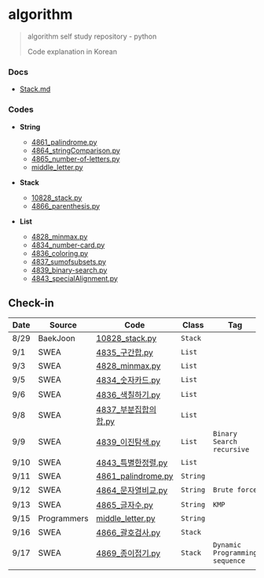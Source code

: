 # algorithm
> algorithm self study repository - python
>
> Code explanation in Korean



### Docs

- [Stack.md](https://github.com/sophryu99/algorithm/blob/master/Readme/Stack.md)



### Codes

- **String**
  - [4861_palindrome.py](https://github.com/sophryu99/algorithm/blob/master/SWEA/String_4861_palindrome.py)
  - [4864_stringComparison.py](https://github.com/sophryu99/algorithm/blob/master/SWEA/String_4864_문자열비교.py)
  - [4865_number-of-letters.py](https://github.com/sophryu99/algorithm/blob/master/SWEA/String_4865_글자수.py)
  - [middle_letter.py](https://github.com/sophryu99/algorithm/blob/master/Programmers/middle_letter.py)



- **Stack**
  - [10828_stack.py](https://github.com/sophryu99/algorithm/blob/master/BaekJoon/10828_stack.py)
  - [4866_parenthesis.py](https://github.com/sophryu99/algorithm/blob/master/SWEA/Stack_4866_괄호검사.py)



- **List**
  - [4828_minmax.py](https://github.com/sophryu99/algorithm/blob/master/SWEA/List1_4828_minmax.py)
  - [4834_number-card.py](https://github.com/sophryu99/algorithm/blob/master/SWEA/List1_4834_숫자카드.py)
  - [4836_coloring.py](https://github.com/sophryu99/algorithm/blob/master/SWEA/List2_4836_색칠하기.py)
  - [4837_sumofsubsets.py](https://github.com/sophryu99/algorithm/blob/master/SWEA/List2_4837_부분집합의합.py)
  - [4839_binary-search.py](https://github.com/sophryu99/algorithm/blob/master/SWEA/List2_4839_이진탐색.py)
  - [4843_specialAlignment.py](https://github.com/sophryu99/algorithm/blob/master/SWEA/List2_4843_특별한정렬.py)



#### 

## Check-in

| Date | Source      | Code                                                         | Class    | Tag                              | Link                              |
| ---- | ----------- | ------------------------------------------------------------ | -------- | -------------------------------- | --------------------------------- |
| 8/29 | BaekJoon    | [10828_stack.py](https://github.com/sophryu99/algorithm/blob/master/BaekJoon/10828_stack.py) | `Stack`  |                                  |                                   |
| 9/1  | SWEA        | [4835_구간합.py](https://github.com/sophryu99/algorithm/blob/master/SWEA/List1_4835_구간합.py) | `List`   |                                  |                                   |
| 9/3  | SWEA        | [4828_minmax.py](https://github.com/sophryu99/algorithm/blob/master/SWEA/List1_4828_minmax.py) | `List`   |                                  |                                   |
| 9/5  | SWEA        | [4834_숫자카드.py](https://github.com/sophryu99/algorithm/blob/master/SWEA/List1_4834_숫자카드.py) | `List`   |                                  |                                   |
| 9/6  | SWEA        | [4836_색칠하기.py](https://github.com/sophryu99/algorithm/blob/master/SWEA/List2_4836_색칠하기.py) | `List`   |                                  |                                   |
| 9/8  | SWEA        | [4837_부분집합의합.py](https://github.com/sophryu99/algorithm/blob/master/SWEA/List2_4837_부분집합의합.py) | `List`   |                                  |                                   |
| 9/9  | SWEA        | [4839_이진탐색.py](https://github.com/sophryu99/algorithm/blob/master/SWEA/List2_4839_이진탐색.py) | `List`   | `Binary Search` `recursive`      |                                   |
| 9/10 | SWEA        | [4843_특별한정렬.py](https://github.com/sophryu99/algorithm/blob/master/SWEA/List2_4843_특별한정렬.py) | `List`   |                                  |                                   |
| 9/11 | SWEA        | [4861_palindrome.py](https://github.com/sophryu99/algorithm/blob/master/SWEA/String_4861_palindrome.py) | `String` |                                  | [🌟](https://sophuu.tistory.com/5) |
| 9/12 | SWEA        | [4864_문자열비교.py](https://github.com/sophryu99/algorithm/blob/master/SWEA/String_4864_문자열비교.py) | `String` | `Brute force`                    | [🌟](https://sophuu.tistory.com/3) |
| 9/13 | SWEA        | [4865_글자수.py](https://github.com/sophryu99/algorithm/blob/master/SWEA/String_4865_글자수.py) | `String` | `KMP`                            | [🌟](https://sophuu.tistory.com/4) |
| 9/15 | Programmers | [middle_letter.py](https://github.com/sophryu99/algorithm/blob/master/Programmers/middle_letter.py) | `String` |                                  |                                   |
| 9/16 | SWEA        | [4866_괄호검사.py](https://github.com/sophryu99/algorithm/blob/master/SWEA/Stack_4866_괄호검사.py) | `Stack`  |                                  | [🌟](https://sophuu.tistory.com/6) |
| 9/17 | SWEA        | [4869_종이접기.py](https://github.com/sophryu99/algorithm/blob/master/SWEA/Stack_4869_종이접기.py) | `Stack`  | `Dynamic Programming` `sequence` |                                   |
|      |             |                                                              |          |                                  |                                   |





